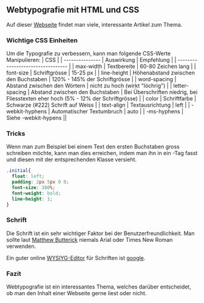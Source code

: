 ## Webtypografie mit HTML und CSS
Auf dieser [Webseite](http://practicaltypography.com/) findet man viele, interessante Artikel zum Thema.


### Wichtige CSS Einheiten
Um die Typografie zu verbessern, kann man folgende CSS-Werte Manipulieren:
| CSS             |
| --------------- | Auswirkung                           | Empfehlung                        |
| --------------------------------- |
| max-width       | Textbereite                          | 60-80 Zeichen lang                |
| font-size       | Schriftgrösse                        | 15-25 px                          |
| line-height     | Höhenabstand zwischen den Buchstaben | 120% - 145% der Schriftgrösse     |
| word-spacing    | Abstand zwischen den Wörtern         | nicht zu hoch (wirkt "löchrig")   |
| letter-spacing  | Abstand zwischen den Buchstaben      | Bei Überschriften niedrig, bei Fliesstexten eher hoch (5% - 12% der Schriftgrösse) |
| color           | Schriftfarbe                         | Schwarze (#222) Schrift auf Weiss |
| text-align      | Textausrichtung                      | left                              |
| -webkit-hyphens | Automatischer Textumbruch            | auto                              |
| -ms-hyphens     | Siehe -webkit-hypens                                                    ||



### Tricks
Wenn man zum Beispiel bei einem Text den ersten Buchstaben gross schreiben möchte, kann man dies erreichen, indem man ihn in ein <span>-Tag fasst und diesen mit der entsprechenden Klasse versieht.


```css
.initial{
  float: left;
  padding: 2px 5px 0 0;
  font-size: 300%;
  font-weight: bold;
  line-height: 1;
}
```
### Schrift
Die Schrift ist ein sehr wichtiger Faktor bei der Benutzerfreundlichkeit. Man sollte laut [Matthew Butterick](http://practicaltypography.com/) niemals Arial oder Times New Roman verwenden.


Ein guter online [WYSIYG-Editor](/wiki/wysiwyg) für Schriften ist [google](/http/**fonts.google.com/).





### Fazit
Webtypografie ist ein interessantes Thema, welches darüber entscheidet, ob man den Inhalt einer Webseite gerne liest oder nicht.